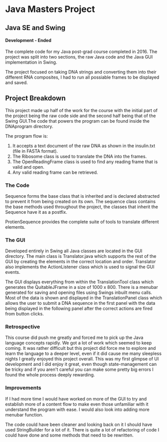 # Java Masters Project
Java SE and Swing
---
#### Development - Ended
The complete code for my Java post-grad course completed in 2016. The project was split into two sections, the raw Java code and the
Java GUI implementation in Swing. 

The project focused on taking DNA strings and converting them into their different RNA composites, I had to run all possiable frames 
to be displayed and saved. 

Project Breakdown
---
This project made up half of the work for the course with the initial part of the project being the raw code side and the second half
being that of the Swing GUI.The code that powers the program can be found inside the DNAprogram directory.

The program flow is:
1. It accepts a text document of the raw DNA as shown in the insulin.txt (file in FASTA format). 
2. The Ribosome class is used to translate the DNA into the frames.
3. The OpenReadingFrame class is used to find any reading frame that is valid and open.
4. Any valid reading frame can be retrieved.

### The Code

Sequence forms the base class that is inherited and is declared abstracted to prevent it from being created on its own.
The sequence class contains the base methods used throughout the project, the classes that inherit the Sequence have
it as a postfix.

ProtienSequence provides the complete suite of tools to translate different elements.

### The GUI

Developed entirely in Swing all Java classes are located in the GUI directory. The main class is Translator.java which supports
the rest of the GUI by creating the elements in the correct location and order. Translator also implements the ActionListener 
class which is used to signal the GUI events.

The GUI displays everything from within the TranslationTool class which generates the QuitableJFrame in a size of 1000 x 800.
There is a menubar generated for saving and opening files using Swings inbuilt menu calls. Most of the data is shown and 
displayed in the TranslationPanel class which allows the user to submit a DNA sequence in the first panel with the data being
displayed in the following panel after the correct actions are fired from button clicks.

### Retrospective

This course did push me greatly and forced me to pick up the Java language concepts rapidly. We got a lot of work which seemed to keep 
coming. It was rather difficult but this project did force me to explore and learn the language to a deeper level, even if it did 
cause me many sleepless nights I greatly enjoyed this project overall. This was my first glimpse of UI development and I did enjoy
it great, even though state-management can be tricky and if you aren't careful you can make some pretty big errors I found the whole
process deeply rewarding.

### Improvements

If I had more time I would have worked on more of the GUI to try and establish more of a content flow to make even those unfamiliar with
it understand the program with ease. I would also look into adding more menubar function.

The code could have been cleaner and looking back on it I should have used StringBuilder for a lot of it. There is quite a lot of 
refactoring of code I could have done and some methods that need to be rewritten.


